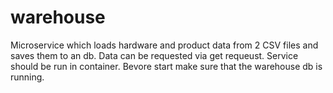 # warehouse
Microservice which loads hardware and product data from 2 CSV files and saves them to an db. Data can be requested via get requeust.
Service should be run in container. Bevore start make sure that the warehouse db is running.
